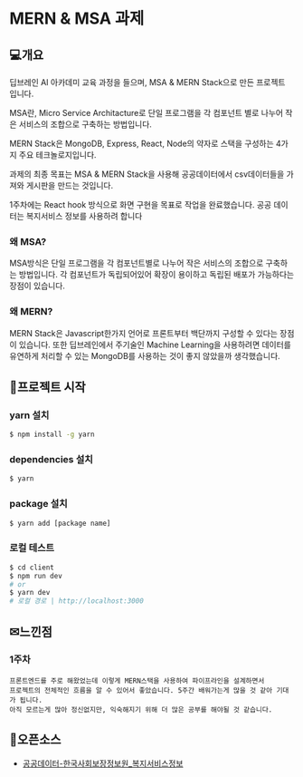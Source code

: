 # MERN & MSA 과제

## 💻개요

딥브레인 AI 아카데미 교육 과정을 들으며, MSA & MERN Stack으로 만든 프로젝트 입니다.

MSA란, Micro Service Architacture로  단일 프로그램을 각 컴포넌트 별로 나누어 작은 서비스의 조합으로 구축하는 방법입니다.

MERN Stack은 MongoDB, Express, React, Node의 약자로 스택을 구성하는 4가지 주요 테크놀로지입니다.

과제의 최종 목표는 MSA & MERN Stack을 사용해 공공데이터에서 csv데이터들을 가져와 게시판을 만드는 것입니다.

1주차에는 React hook 방식으로 화면 구현을 목표로 작업을 완료했습니다.  공공 데이터는 복지서비스 정보를 사용하려 합니다

### 왜 MSA?

MSA방식은 단일 프로그램을 각 컴포넌트별로 나누어 작은 서비스의 조합으로 구축하는 방법입니다. 각 컴포넌트가 독립되어있어 확장이 용이하고 독립된 배포가 가능하다는 장점이 있습니다.

### 왜 MERN?

MERN Stack은 Javascript한가지 언어로 프론트부터 백단까지 구성할 수 있다는 장점이 있습니다. 또한 딥브레인에서 주기술인 Machine Learning을 사용하려면 데이터를 유연하게 처리할 수 있는 MongoDB를 사용하는 것이 좋지 않았을까 생각했습니다.  



## 📁프로젝트 시작

### yarn 설치

```bash
$ npm install -g yarn
```

### dependencies 설치

```bash
$ yarn
```

### package 설치

```bash
$ yarn add [package name]
```

### 로컬 테스트

```bash
$ cd client
$ npm run dev
# or
$ yarn dev
# 로컬 경로 | http://localhost:3000 
```



## ✉느낀점

### 1주차

```
프론트엔드를 주로 해왔었는데 이렇게 MERN스택을 사용하여 파이프라인을 설계하면서 
프로젝트의 전체적인 흐름을 알 수 있어서 좋았습니다. 5주간 배워가는게 많을 것 같아 기대가 됩니다. 
아직 모르는게 많아 정신없지만, 익숙해지기 위해 더 많은 공부를 해야될 것 같습니다. 
```



## 📍오픈소스

* [공공데이터-한국사회보장정보원_복지서비스정보](https://www.data.go.kr/data/15083323/fileData.do)


